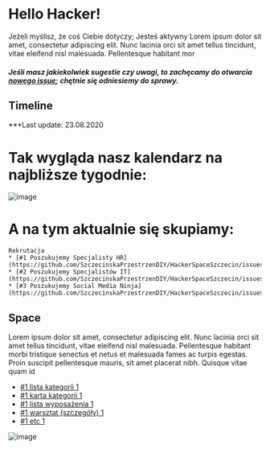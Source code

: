 
# Hello Hacker!

Jeżeli myślisz, że coś Ciebie dotyczy; Jesteś aktywny Lorem ipsum dolor sit amet, consectetur adipiscing elit. Nunc lacinia orci sit amet tellus tincidunt, vitae eleifend nisl malesuada. Pellentesque habitant mor


##### Jeśli masz jakiekolwiek sugestie czy uwagi, to zachęcamy do otwarcia [nowego issue](https://github.com/szczecinskaprzestrzendiy/hackerspaceszczecin/issues/new); chętnie się odniesiemy do sprawy.


## Timeline
***Last update: 23.08.2020

# Tak wygląda nasz kalendarz na najbliższe tygodnie:

![image](https://user-images.githubusercontent.com/3337832/90456458-4eb22e00-e0f9-11ea-8a53-aebd082d1b91.png) 

# A na tym aktualnie się skupiamy:

    Rekrutacja
    * [#1 Poszukujemy Specjalisty HR](https://github.com/SzczecinskaPrzestrzenDIY/HackerSpaceSzczecin/issues/1)
    * [#2 Poszukujemy Specjalistów IT](https://github.com/SzczecinskaPrzestrzenDIY/HackerSpaceSzczecin/issues/2)
    * [#3 Poszukujemy Social Media Ninja](https://github.com/SzczecinskaPrzestrzenDIY/HackerSpaceSzczecin/issues/3)


## Space

Lorem ipsum dolor sit amet, consectetur adipiscing elit. Nunc lacinia orci sit amet tellus tincidunt, vitae eleifend nisl malesuada. Pellentesque habitant morbi tristique senectus et netus et malesuada fames ac turpis egestas. Proin suscipit pellentesque mauris, sit amet placerat nibh. Quisque vitae quam id

* [#1 lista kategorii 1](https://github.com/SzczecinskaPrzestrzenDIY/HackerSpaceSzczecin/issues/1)
* [#1 karta kategorii 1](https://github.com/SzczecinskaPrzestrzenDIY/HackerSpaceSzczecin/issues/1)
* [#1 lista wyposażenia 1](https://github.com/SzczecinskaPrzestrzenDIY/HackerSpaceSzczecin/issues/1)
* [#1 warsztat (szczegóły) 1](https://github.com/SzczecinskaPrzestrzenDIY/HackerSpaceSzczecin/issues/1)
* [#1 etc 1](https://github.com/SzczecinskaPrzestrzenDIY/HackerSpaceSzczecin/issues/1)

![image](https://user-images.githubusercontent.com/3337832/90456742-03e4e600-e0fa-11ea-8159-f12634eb2a6f.png)
